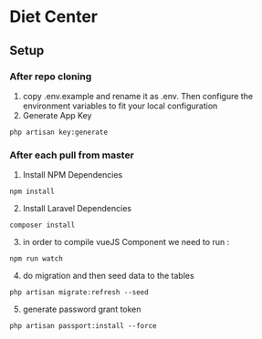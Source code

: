 # Diet Center
## Setup

### **After repo cloning**
1. copy .env.example and rename it as .env. Then configure the environment variables to fit your local configuration
2. Generate App Key
```
php artisan key:generate
```

    
### **After each pull from master**
1. Install NPM Dependencies 
```
npm install
```
2. Install Laravel Dependencies 
```
composer install
```
3. in order to compile vueJS Component we need to run  :
```
npm run watch
```

4. do migration and then seed data to the tables 
```
php artisan migrate:refresh --seed
```
5. generate password grant token 
```
php artisan passport:install --force
```


